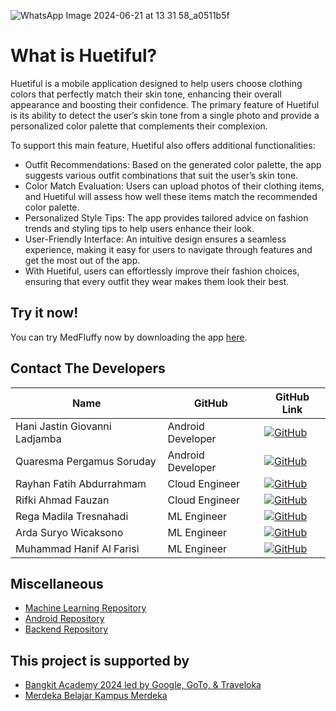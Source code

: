 ![WhatsApp Image 2024-06-21 at 13 31 58_a0511b5f](https://github.com/Huetiful/Huetiful/assets/173178040/675eebf7-5ee9-47ce-bef6-e22e324e89d0)
# What is Huetiful?

Huetiful is a mobile application designed to help users choose clothing colors that perfectly match their skin tone, enhancing their overall appearance and boosting their confidence. The primary feature of Huetiful is its ability to detect the user’s skin tone from a single photo and provide a personalized color palette that complements their complexion.

To support this main feature, Huetiful also offers additional functionalities:

- Outfit Recommendations: Based on the generated color palette, the app suggests various outfit combinations that suit the user’s skin tone.
- Color Match Evaluation: Users can upload photos of their clothing items, and Huetiful will assess how well these items match the recommended color palette.
- Personalized Style Tips: The app provides tailored advice on fashion trends and styling tips to help users enhance their look.
- User-Friendly Interface: An intuitive design ensures a seamless experience, making it easy for users to navigate through features and get the most out of the app.
- With Huetiful, users can effortlessly improve their fashion choices, ensuring that every outfit they wear makes them look their best.

## Try it now!

You can try MedFluffy now by downloading the app [here](https://kampusmerdeka.kemdikbud.go.id/).

## Contact The Developers

| Name                       | GitHub            | GitHub Link                          
|----------------------------|-------------------|--------------------------------------
| Hani Jastin Giovanni Ladjamba     | Android Developer | [![GitHub](https://img.shields.io/badge/GitHub--blue?style=social&logo=github)](https://github.com/haniladjamba) 
| Quaresma Pergamus Soruday  | Android Developer | [![GitHub](https://img.shields.io/badge/GitHub--blue?style=social&logo=github)](https://github.com/03Res) 
| Rayhan Fatih Abdurrahmam   | Cloud Engineer    | [![GitHub](https://img.shields.io/badge/GitHub--blue?style=social&logo=github)](https://github.com/rayhanfth) 
| Rifki Ahmad Fauzan         | Cloud Engineer    | [![GitHub](https://img.shields.io/badge/GitHub--blue?style=social&logo=github)](https://github.com/lohlohko) 
| Rega Madila Tresnahadi     | ML Engineer       | [![GitHub](https://img.shields.io/badge/GitHub--blue?style=social&logo=github)](https://github.com/RegaMadila) 
| Arda Suryo Wicaksono       | ML Engineer       | [![GitHub](https://img.shields.io/badge/GitHub--blue?style=social&logo=github)](https://github.com/ardasuryo) 
| Muhammad Hanif Al Farisi   | ML Engineer       | [![GitHub](https://img.shields.io/badge/GitHub--blue?style=social&logo=github)](https://github.com/hanifalfarisi01) 

## Miscellaneous

- [Machine Learning Repository](#)
- [Android Repository](#)
- [Backend Repository](#)


## This project is supported by

- [Bangkit Academy 2024 led by Google, GoTo, & Traveloka](https://www.dicoding.com/programs/bangkit)
- [Merdeka Belajar Kampus Merdeka](https://kampusmerdeka.kemdikbud.go.id/)

<!---
Huetiful/Huetiful is a ✨ special ✨ repository because its `README.md` (this file) appears on your GitHub profile.
You can click the Preview link to take a look at your changes.
--->
